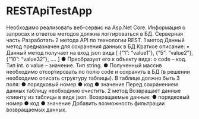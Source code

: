 # **RESTApiTestApp**
Необходимо реализовать веб-сервис на Asp.Net Core. Информация о запросах и ответов методов должна логгироваться в БД.
Серверная часть
Разработать 2 метода API по технологии REST.
1 метод
Данный метод предназначен для сохранения данных в БД
Краткое описание:
•	Данный метод получает на вход json вида
[
	{“1”: “value1”},
	{“5”: “value2”},
{“10”: “value32”},
….
]
●	Преобразует его к объекту вида:
o	code – код. Тип int.
o	value – значение. Тип string.
●	Полученный массив необходимо отсортировать по полю code и сохранить в БД (в решении необходимо описать структуру таблицы). 
В таблице должно быть 3 поля:
●	порядковый номер
●	код
●	значение
Перед сохранением данных таблицу необходимо очистить.
2 метод
Возвращает данные клиенту из таблицы в виде json. 
Возвращаемые данные:
●	порядковый номер
●	код
●	значение
Добавить возможность фильтрации возвращаемых данных.
